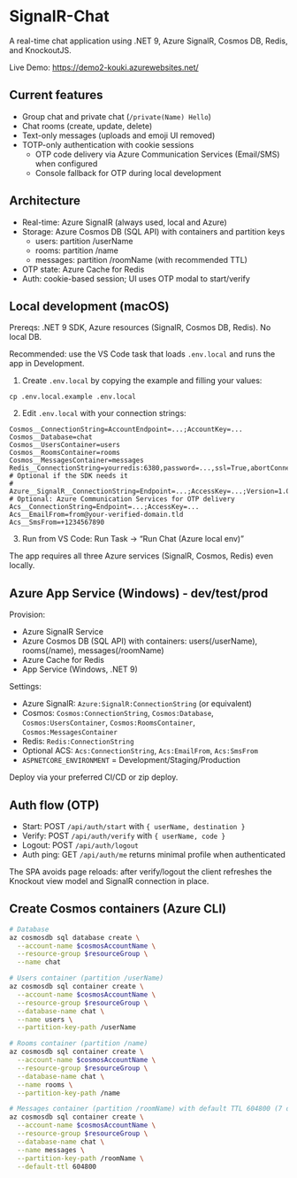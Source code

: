 # SignalR-Chat
A real-time chat application using .NET 9, Azure SignalR, Cosmos DB, Redis, and KnockoutJS.

Live Demo: https://demo2-kouki.azurewebsites.net/

## Current features
- Group chat and private chat (`/private(Name) Hello`)
- Chat rooms (create, update, delete)
- Text-only messages (uploads and emoji UI removed)
- TOTP-only authentication with cookie sessions
  - OTP code delivery via Azure Communication Services (Email/SMS) when configured
  - Console fallback for OTP during local development

## Architecture
- Real-time: Azure SignalR (always used, local and Azure)
- Storage: Azure Cosmos DB (SQL API) with containers and partition keys
  - users: partition /userName
  - rooms: partition /name
  - messages: partition /roomName (with recommended TTL)
- OTP state: Azure Cache for Redis
- Auth: cookie-based session; UI uses OTP modal to start/verify

## Local development (macOS)
Prereqs: .NET 9 SDK, Azure resources (SignalR, Cosmos DB, Redis). No local DB.

Recommended: use the VS Code task that loads `.env.local` and runs the app in Development.

1) Create `.env.local` by copying the example and filling your values:
```
cp .env.local.example .env.local
```

2) Edit `.env.local` with your connection strings:
```
Cosmos__ConnectionString=AccountEndpoint=...;AccountKey=...
Cosmos__Database=chat
Cosmos__UsersContainer=users
Cosmos__RoomsContainer=rooms
Cosmos__MessagesContainer=messages
Redis__ConnectionString=yourredis:6380,password=...,ssl=True,abortConnect=False
# Optional if the SDK needs it
# Azure__SignalR__ConnectionString=Endpoint=...;AccessKey=...;Version=1.0;
# Optional: Azure Communication Services for OTP delivery
Acs__ConnectionString=Endpoint=...;AccessKey=...
Acs__EmailFrom=from@your-verified-domain.tld
Acs__SmsFrom=+1234567890
```

3) Run from VS Code: Run Task → “Run Chat (Azure local env)”

The app requires all three Azure services (SignalR, Cosmos, Redis) even locally.

## Azure App Service (Windows) - dev/test/prod
Provision:
- Azure SignalR Service
- Azure Cosmos DB (SQL API) with containers: users(/userName), rooms(/name), messages(/roomName)
- Azure Cache for Redis
- App Service (Windows, .NET 9)

Settings:
- Azure SignalR: `Azure:SignalR:ConnectionString` (or equivalent)
- Cosmos: `Cosmos:ConnectionString`, `Cosmos:Database`, `Cosmos:UsersContainer`, `Cosmos:RoomsContainer`, `Cosmos:MessagesContainer`
- Redis: `Redis:ConnectionString`
- Optional ACS: `Acs:ConnectionString`, `Acs:EmailFrom`, `Acs:SmsFrom`
- `ASPNETCORE_ENVIRONMENT` = Development/Staging/Production

Deploy via your preferred CI/CD or zip deploy.

## Auth flow (OTP)
- Start: POST `/api/auth/start` with `{ userName, destination }`
- Verify: POST `/api/auth/verify` with `{ userName, code }`
- Logout: POST `/api/auth/logout`
- Auth ping: GET `/api/auth/me` returns minimal profile when authenticated

The SPA avoids page reloads: after verify/logout the client refreshes the Knockout view model and SignalR connection in place.

## Create Cosmos containers (Azure CLI)
```sh
# Database
az cosmosdb sql database create \
  --account-name $cosmosAccountName \
  --resource-group $resourceGroup \
  --name chat

# Users container (partition /userName)
az cosmosdb sql container create \
  --account-name $cosmosAccountName \
  --resource-group $resourceGroup \
  --database-name chat \
  --name users \
  --partition-key-path /userName

# Rooms container (partition /name)
az cosmosdb sql container create \
  --account-name $cosmosAccountName \
  --resource-group $resourceGroup \
  --database-name chat \
  --name rooms \
  --partition-key-path /name

# Messages container (partition /roomName) with default TTL 604800 (7 days)
az cosmosdb sql container create \
  --account-name $cosmosAccountName \
  --resource-group $resourceGroup \
  --database-name chat \
  --name messages \
  --partition-key-path /roomName \
  --default-ttl 604800
```
